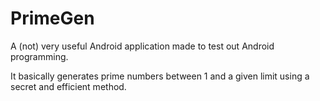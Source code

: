 # PrimeGen

A (not) very useful Android application made to test out Android programming.

It basically generates prime numbers between 1 and a given limit using a secret and efficient method.
